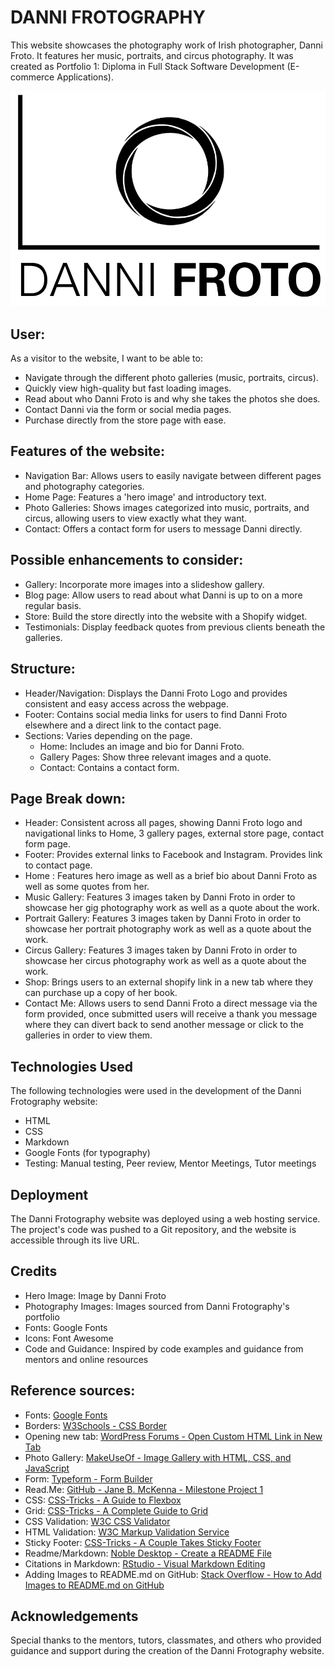 # DANNI FROTOGRAPHY

This website showcases the photography work of Irish photographer, Danni Froto. It features her music, portraits, and circus photography. It was created as Portfolio 1: Diploma in Full Stack Software Development (E-commerce Applications).

![Danni Froto Logo](assets/images/dannifrotologo.png)

## User:

As a visitor to the website, I want to be able to:

- Navigate through the different photo galleries (music, portraits, circus).
- Quickly view high-quality but fast loading images.
- Read about who Danni Froto is and why she takes the photos she does.
- Contact Danni via the form or social media pages.
- Purchase directly from the store page with ease.

## Features of the website:

- Navigation Bar: Allows users to easily navigate between different pages and photography categories.
- Home Page: Features a 'hero image' and introductory text.
- Photo Galleries: Shows images categorized into music, portraits, and circus, allowing users to view exactly what they want.
- Contact: Offers a contact form for users to message Danni directly.

## Possible enhancements to consider:

- Gallery: Incorporate more images into a slideshow gallery.
- Blog page: Allow users to read about what Danni is up to on a more regular basis.
- Store: Build the store directly into the website with a Shopify widget.
- Testimonials: Display feedback quotes from previous clients beneath the galleries.

## Structure:

- Header/Navigation: Displays the Danni Froto Logo and provides consistent and easy access across the webpage.
- Footer: Contains social media links for users to find Danni Froto elsewhere and a direct link to the contact page.
- Sections: Varies depending on the page.
  - Home: Includes an image and bio for Danni Froto.
  - Gallery Pages: Show three relevant images and a quote.
  - Contact: Contains a contact form.

## Page Break down:
- Header: Consistent across all pages, showing Danni Froto logo and navigational links to Home, 3 gallery pages, external store page, contact form page.
- Footer: Provides external links to Facebook and Instagram. Provides link to contact page.
- Home : Features hero image as well as a brief bio about Danni Froto as well as some quotes from her.
- Music Gallery: Features 3 images taken by Danni Froto in order to showcase her gig photography work as well as a quote about the work.
- Portrait Gallery: Features 3 images taken by Danni Froto in order to showcase her portrait photography work as well as a quote about the work.
- Circus Gallery: Features 3 images taken by Danni Froto in order to showcase her circus photography work as well as a quote about the work.
- Shop: Brings users to an external shopify link in a new tab where they can purchase up a copy of her book. 
- Contact Me: Allows users to send Danni Froto a direct message via the form provided, once submitted users will receive a thank you message where they can divert back to send another message or click to the galleries in order to view them. 

## Technologies Used

The following technologies were used in the development of the Danni Frotography website:

- HTML
- CSS
- Markdown
- Google Fonts (for typography)
- Testing: Manual testing, Peer review, Mentor Meetings, Tutor meetings

## Deployment

The Danni Frotography website was deployed using a web hosting service. The project's code was pushed to a Git repository, and the website is accessible through its live URL.

## Credits

- Hero Image: Image by Danni Froto
- Photography Images: Images sourced from Danni Frotography's portfolio
- Fonts: Google Fonts
- Icons: Font Awesome
- Code and Guidance: Inspired by code examples and guidance from mentors and online resources

## Reference sources:

- Fonts: [Google Fonts](https://fonts.google.com/)
- Borders: [W3Schools - CSS Border](https://www.w3schools.com/css/css_border.asp)
- Opening new tab: [WordPress Forums - Open Custom HTML Link in New Tab](https://wordpress.com/forums/topic/how-to-open-custom-html-link-to-open-in-new-tab/#:~:text=You%20can%20make%20a%20HTML,target%3D%E2%80%9D_blank%E2%80%9D%20attribute.)
- Photo Gallery: [MakeUseOf - Image Gallery with HTML, CSS, and JavaScript](https://www.makeuseof.com/image-gallery-html-css-javascript/)
- Form: [Typeform - Form Builder](https://www.typeform.com/try/form-builder/)
- Read.Me: [GitHub - Jane B. McKenna - Milestone Project 1](https://github.com/janebmckenna/milestone-project-1)
- CSS: [CSS-Tricks - A Guide to Flexbox](https://css-tricks.com/snippets/css/a-guide-to-flexbox/)
- Grid: [CSS-Tricks - A Complete Guide to Grid](https://css-tricks.com/snippets/css/complete-guide-grid/)
- CSS Validation: [W3C CSS Validator](https://jigsaw.w3.org/css-validator/)
- HTML Validation: [W3C Markup Validation Service](https://validator.w3.org/)
- Sticky Footer: [CSS-Tricks - A Couple Takes Sticky Footer](https://css-tricks.com/couple-takes-sticky-footer/)
- Readme/Markdown: [Noble Desktop - Create a README File](https://www.nobledesktop.com/learn/git/create-a-readme-file)
- Citations in Markdown: [RStudio - Visual Markdown Editing](https://rstudio.github.io/visual-markdown-editing/citations.html#:~:text=You%20insert%20citations%20by%20either,and%20are%20separated%20by%20semicolons.)
- Adding Images to README.md on GitHub: [Stack Overflow - How to Add Images to README.md on GitHub](https://stackoverflow.com/questions/14494747/how-to-add-images-to-readme-md-on-github)

## Acknowledgements

Special thanks to the mentors, tutors, classmates, and others who provided guidance and support during the creation of the Danni Frotography website.
